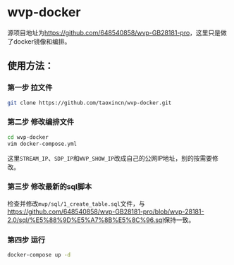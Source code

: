 # wvp-docker

源项目地址为<https://github.com/648540858/wvp-GB28181-pro>，这里只是做了docker镜像和编排。

## 使用方法：

### 第一步 拉文件
```bash
git clone https://github.com/taoxincn/wvp-docker.git
```

### 第二步 修改编排文件
```bash
cd wvp-docker
vim docker-compose.yml
```
这里`STREAM_IP`、`SDP_IP`和`WVP_SHOW_IP`改成自己的公网IP地址，别的按需要修改。

### 第三步 修改最新的sql脚本
检查并修改`mvp/sql/1_create_table.sql`文件，与<https://github.com/648540858/wvp-GB28181-pro/blob/wvp-28181-2.0/sql/%E5%88%9D%E5%A7%8B%E5%8C%96.sql>保持一致。

### 第四步 运行
```bash
docker-compose up -d
```
